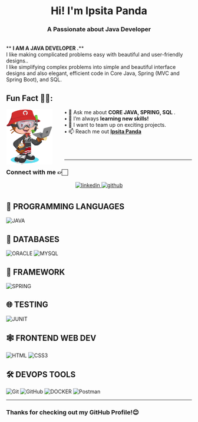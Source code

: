 
<h1 align="center">Hi! I'm Ipsita Panda</h1>
<h3 align="center">A Passionate about Java Developer</h3>
<br />
** <b> I AM A JAVA DEVELOPER .</b>**
<br/> 
I like making complicated problems easy with beautiful and user-friendly designs..<br/> I like simplifying complex problems into simple and beautiful interface designs and also elegant, efficient code in Core Java, Spring (MVC and Spring Boot), and SQL.

<br />

## Fun Fact 🎈🥳:
<!-- <img align="left" height="150" src="https://raw.githubusercontent.com/hicodersofficial/images/main/giphy%20(2).gif" style="margin-right: 2rem;"> -->
<img align="left" height="150" src="https://github.com/ipsita17/ipsita17/blob/main/cat.png" alt="octocat" style="margin-right: 2rem;" />

• 💬 Ask me about <b>CORE JAVA, SPRING, SQL </b>.<br/>
• 🔭 I’m always <b>learning new skills!</b> <br/>
• 👯 I want to team up on exciting projects.<br/>
• 📫 Reach me out <a href="www.linkedin.com/in/ipsita-panda2000/"><b>Ipsita Panda</b></a><br/>
    
<!-- </span> -->
<br />
<br />
 


 ---

### Connect with me 👉🏻
<div align="center">
 <a href="www.linkedin.com/in/ipsita-panda2000/" target="_blank">
<img src=https://img.shields.io/badge/linkedin-%231E77B5.svg?&style=for-the-badge&logo=linkedin&logoColor=white alt=linkedin style="margin-bottom: 8px;" />
</a>
<a href="https://github.com/ipsita17" target="_blank">
<img src=https://img.shields.io/badge/github-%2324292e.svg?&style=for-the-badge&logo=github&logoColor=white alt=github style="margin-bottom: 8px;" />
</a>

</a>
</div>


## 🎯 **PROGRAMMING LANGUAGES**
![JAVA](https://img.shields.io/badge/Java-FF0000?style=for-the-badge&logo=Java&logoColor=white "JAVA")

## 📅 **DATABASES**
![ORACLE](https://img.shields.io/badge/Oracle-FF0000?style=for-the-badge&logo=Oracle&logoColor=white "ORACLE")
![MYSQL](https://img.shields.io/badge/MySQl-FF6F00?style=for-the-badge&logo=MySql&logoColor=white "MYSQL")

## 📍 **FRAMEWORK**

![SPRING](https://img.shields.io/badge/SPRING-4EA94B?style=for-the-badge&logo=SPRING&logoColor=white "SPRING")

## 🌐 **TESTING**
![JUNIT](https://img.shields.io/badge/JUnit-03C75A?style=for-the-badge&logo=JUnit&logoColor=white "JUNIT")

## 🕸️ **FRONTEND WEB DEV**

![HTML](https://img.shields.io/badge/HTML5-E34F26?style=for-the-badge&logo=html5&logoColor=white "HTML")
![CSS3](https://img.shields.io/badge/CSS3-1572B6?style=for-the-badge&logo=css3&logoColor=white "CSS")


## 🛠️ **DEVOPS TOOLS**

![Git](https://img.shields.io/badge/git-%23F05033.svg?style=for-the-badge&logo=git&logoColor=white "Git")
![GitHub](https://img.shields.io/badge/github-%23121011.svg?style=for-the-badge&logo=github&logoColor=white "GitHub")
![DOCKER](https://img.shields.io/badge/Docker-5091CD?style=for-the-badge&logo=Docker&logoColor=white "DOCKER")
![Postman](https://img.shields.io/badge/Postman-FF6C37?style=for-the-badge&logo=postman&logoColor=white "Postman")
<hr />

### **Thanks for checking out my GitHub Profile!😊** 

<br />

